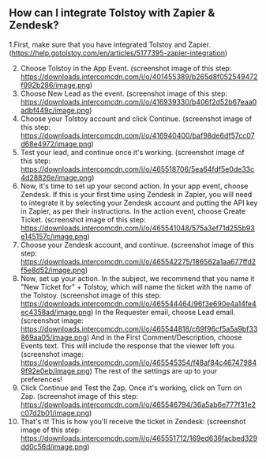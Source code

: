 ## How can I integrate Tolstoy with Zapier & Zendesk?

1.First, make sure that you have integrated Tolstoy and Zapier. (https://help.gotolstoy.com/en/articles/5177395-zapier-integration)

2. Choose Tolstoy in the App Event. (screenshot image of this step: https://downloads.intercomcdn.com/i/o/401455389/b265d8f052549472f992b286/image.png)
3. Choose New Lead as the event. (screenshot image of this step: https://downloads.intercomcdn.com/i/o/416939330/b406f2d52b67eaa0adbf449c/image.png)
4. Choose your Tolstoy account and click Continue. (screenshot image of this step: https://downloads.intercomcdn.com/i/o/416940400/baf98de6df57cc07d68e4972/image.png)
5. Test your lead, and continue once it's working. (screenshot image of this step: https://downloads.intercomcdn.com/i/o/465518706/5ea64fdf5e0de33c4d28826e/image.png)
6. ​Now, it's time to set up your second action. In your app event, choose Zendesk. If this is your first time using Zendesk in Zapier, you will need to integrate it by selecting your Zendesk account and putting the API key in Zapier, as per their instructions. In the action event, choose Create Ticket. (screenshot image of this step: https://downloads.intercomcdn.com/i/o/465541048/575a3ef71d255b93e145157c/image.png)
7. Choose your Zendesk account, and continue. (screenshot image of this step: https://downloads.intercomcdn.com/i/o/465542275/186562a1aa677ffd2f5e8d52/image.png)
8. Now, set up your action. In the subject, we recommend that you name it "New Ticket for" + Tolstoy, which will name the ticket with the name of the Tolstoy. (screenshot image of this step: https://downloads.intercomcdn.com/i/o/465544464/96f3e690e4a14fe4ec4358ad/image.png)
In the Requester email, choose Lead email. (screenshot image: https://downloads.intercomcdn.com/i/o/465544818/c69f96cf5a5a9bf33869aa05/image.png)
And in the First Comment/Description, choose Events text. This will include the response that the viewer left you. (screenshot image: https://downloads.intercomcdn.com/i/o/465545354/f48af84c467479849f92e0eb/image.png)
The rest of the settings are up to your preferences!
9. Click Continue and Test the Zap. Once it's working, click on Turn on Zap. (screenshot image of this step: https://downloads.intercomcdn.com/i/o/465546794/36a5ab6e777f31e2c07d2b01/image.png)
10. That's it! This is how you'll receive the ticket in Zendesk: (screenshot image of this step: https://downloads.intercomcdn.com/i/o/465551712/169ed636facbed329dd0c56d/image.png)
